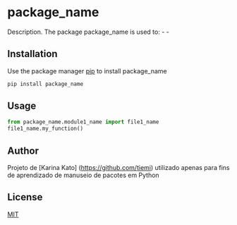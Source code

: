 # package_name

Description. 
The package package_name is used to:
	- 
	-

## Installation

Use the package manager [pip](https://pip.pypa.io/en/stable/) to install package_name

```bash
pip install package_name
```

## Usage

```python
from package_name.module1_name import file1_name
file1_name.my_function()
```

## Author
Projeto de [Karina Kato] (https://github.com/tiemi) utilizado apenas para fins de aprendizado de manuseio de pacotes em Python

## License
[MIT](https://choosealicense.com/licenses/mit/)
